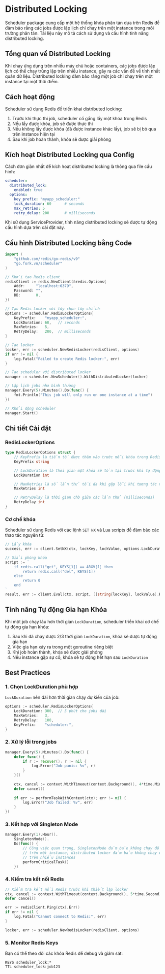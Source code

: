 # Distributed Locking

Scheduler package cung cấp một hệ thống khóa phân tán dựa trên Redis để đảm bảo rằng các jobs được lập lịch chỉ chạy trên một instance trong môi trường phân tán. Tài liệu này mô tả cách sử dụng và cấu hình tính năng distributed locking.

## Tổng quan về Distributed Locking

Khi chạy ứng dụng trên nhiều máy chủ hoặc containers, các jobs được lập lịch có thể chạy trùng lặp trên nhiều instance, gây ra các vấn đề về tính nhất quán dữ liệu. Distributed locking đảm bảo rằng một job chỉ chạy trên một instance tại một thời điểm.

## Cách hoạt động

Scheduler sử dụng Redis để triển khai distributed locking:

1. Trước khi thực thi job, scheduler cố gắng lấy một khóa trong Redis
2. Nếu lấy được khóa, job sẽ được thực thi
3. Nếu không lấy được khóa (đã được instance khác lấy), job sẽ bị bỏ qua trên instance hiện tại
4. Sau khi job hoàn thành, khóa sẽ được giải phóng

## Kích hoạt Distributed Locking qua Config

Cách đơn giản nhất để kích hoạt distributed locking là thông qua file cấu hình:

```yaml
scheduler:
  distributed_lock:
    enabled: true
  options:
    key_prefix: "myapp_scheduler:"
    lock_duration: 60      # seconds
    max_retries: 5
    retry_delay: 200       # milliseconds
```

Khi sử dụng ServiceProvider, tính năng distributed locking sẽ được tự động cấu hình dựa trên cài đặt này.

## Cấu hình Distributed Locking bằng Code

```go
import (
    "github.com/redis/go-redis/v9"
    "go.fork.vn/scheduler"
)

// Khởi tạo Redis client
redisClient := redis.NewClient(&redis.Options{
    Addr:     "localhost:6379",
    Password: "",
    DB:       0,
})

// Tạo Redis Locker với tùy chọn tùy chỉnh
options := scheduler.RedisLockerOptions{
    KeyPrefix:    "myapp_scheduler:",
    LockDuration: 60,   // seconds
    MaxRetries:   5,
    RetryDelay:   200,  // milliseconds
}

// Tạo locker
locker, err := scheduler.NewRedisLocker(redisClient, options)
if err != nil {
    log.Fatal("Failed to create Redis locker:", err)
}

// Tạo scheduler với distributed locker
manager := scheduler.NewScheduler().WithDistributedLocker(locker)

// Lập lịch jobs như bình thường
manager.Every(5).Minutes().Do(func() {
    fmt.Println("This job will only run on one instance at a time")
})

// Khởi động scheduler
manager.Start()
```

## Chi tiết Cài đặt

### RedisLockerOptions

```go
type RedisLockerOptions struct {
    // KeyPrefix là tiền tố được thêm vào trước mỗi khóa trong Redis
    KeyPrefix string

    // LockDuration là thời gian một khóa sẽ tồn tại trước khi tự động hết hạn (giây)
    LockDuration int

    // MaxRetries là số lần thử tối đa khi gặp lỗi khi tương tác với Redis
    MaxRetries int

    // RetryDelay là thời gian chờ giữa các lần thử (milliseconds)
    RetryDelay int
}
```

### Cơ chế khóa

Scheduler sử dụng Redis với các lệnh `SET NX` và Lua scripts để đảm bảo các thao tác nguyên tử:

```go
// Lấy khóa
success, err := client.SetNX(ctx, lockKey, lockValue, options.LockDuration).Result()

// Giải phóng khóa
script := `
    if redis.call("get", KEYS[1]) == ARGV[1] then
        return redis.call("del", KEYS[1])
    else
        return 0
    end
`
result, err := client.Eval(ctx, script, []string{lockKey}, lockValue).Result()
```

## Tính năng Tự động Gia hạn Khóa

Khi một job chạy lâu hơn thời gian `LockDuration`, scheduler triển khai cơ chế tự động gia hạn khóa:

1. Sau khi đã chạy được 2/3 thời gian `LockDuration`, khóa sẽ được tự động gia hạn
2. Việc gia hạn xảy ra trong một goroutine riêng biệt
3. Khi job hoàn thành, khóa sẽ được giải phóng
4. Nếu instance gặp sự cố, khóa sẽ tự động hết hạn sau `LockDuration`

## Best Practices

### 1. Chọn LockDuration phù hợp

`LockDuration` nên dài hơn thời gian chạy dự kiến của job:

```go
options := scheduler.RedisLockerOptions{
    LockDuration: 300,  // 5 phút cho jobs dài
    MaxRetries:   3,
    RetryDelay:   100,
    KeyPrefix:    "scheduler:",
}
```

### 2. Xử lý lỗi trong jobs

```go
manager.Every(5).Minutes().Do(func() {
    defer func() {
        if r := recover(); r != nil {
            log.Error("Job panic: %v", r)
        }
    }()
    
    ctx, cancel := context.WithTimeout(context.Background(), 4*time.Minute)
    defer cancel()
    
    if err := performTaskWithContext(ctx); err != nil {
        log.Error("Job failed: %v", err)
    }
})
```

### 3. Kết hợp với Singleton Mode

```go
manager.Every(1).Hour().
    SingletonMode().
    Do(func() {
        // Công việc quan trọng, SingletonMode đảm bảo không chạy đồng thời 
        // trên một instance, distributed locker đảm bảo không chạy đồng thời 
        // trên nhiều instances
        performCriticalTask()
    })
```

### 4. Kiểm tra kết nối Redis

```go
// Kiểm tra kết nối Redis trước khi thiết lập locker
ctx, cancel := context.WithTimeout(context.Background(), 5*time.Second)
defer cancel()

err := redisClient.Ping(ctx).Err()
if err != nil {
    log.Fatal("Cannot connect to Redis:", err)
}

locker, err := scheduler.NewRedisLocker(redisClient, options)
```

### 5. Monitor Redis Keys

Bạn có thể theo dõi các khóa Redis để debug và giám sát:

```
KEYS scheduler_lock:*
TTL scheduler_lock:job123
```
